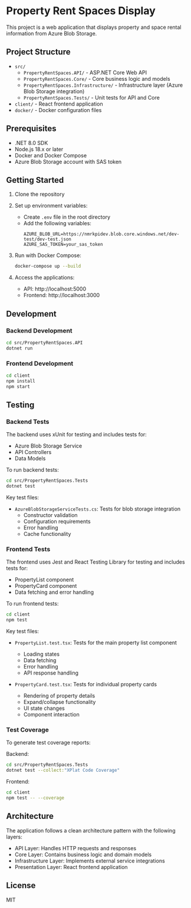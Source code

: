 # Property Rent Spaces Display

This project is a web application that displays property and space rental information from Azure Blob Storage.

## Project Structure

- `src/`
  - `PropertyRentSpaces.API/` - ASP.NET Core Web API
  - `PropertyRentSpaces.Core/` - Core business logic and models
  - `PropertyRentSpaces.Infrastructure/` - Infrastructure layer (Azure Blob Storage integration)
  - `PropertyRentSpaces.Tests/` - Unit tests for API and Core
- `client/` - React frontend application
- `docker/` - Docker configuration files

## Prerequisites

- .NET 8.0 SDK
- Node.js 18.x or later
- Docker and Docker Compose
- Azure Blob Storage account with SAS token

## Getting Started

1. Clone the repository
2. Set up environment variables:
   - Create `.env` file in the root directory
   - Add the following variables:
     ```
     AZURE_BLOB_URL=https://nmrkpidev.blob.core.windows.net/dev-test/dev-test.json
     AZURE_SAS_TOKEN=your_sas_token
     ```

3. Run with Docker Compose:
   ```bash
   docker-compose up --build
   ```

4. Access the applications:
   - API: http://localhost:5000
   - Frontend: http://localhost:3000

## Development

### Backend Development
```bash
cd src/PropertyRentSpaces.API
dotnet run
```

### Frontend Development
```bash
cd client
npm install
npm start
```

## Testing

### Backend Tests
The backend uses xUnit for testing and includes tests for:
- Azure Blob Storage Service
- API Controllers
- Data Models

To run backend tests:
```bash
cd src/PropertyRentSpaces.Tests
dotnet test
```

Key test files:
- `AzureBlobStorageServiceTests.cs`: Tests for blob storage integration
  - Constructor validation
  - Configuration requirements
  - Error handling
  - Cache functionality

### Frontend Tests
The frontend uses Jest and React Testing Library for testing and includes tests for:
- PropertyList component
- PropertyCard component
- Data fetching and error handling

To run frontend tests:
```bash
cd client
npm test
```

Key test files:
- `PropertyList.test.tsx`: Tests for the main property list component
  - Loading states
  - Data fetching
  - Error handling
  - API response handling

- `PropertyCard.test.tsx`: Tests for individual property cards
  - Rendering of property details
  - Expand/collapse functionality
  - UI state changes
  - Component interaction

### Test Coverage
To generate test coverage reports:

Backend:
```bash
cd src/PropertyRentSpaces.Tests
dotnet test --collect:"XPlat Code Coverage"
```

Frontend:
```bash
cd client
npm test -- --coverage
```

## Architecture

The application follows a clean architecture pattern with the following layers:
- API Layer: Handles HTTP requests and responses
- Core Layer: Contains business logic and domain models
- Infrastructure Layer: Implements external service integrations
- Presentation Layer: React frontend application

## License

MIT
